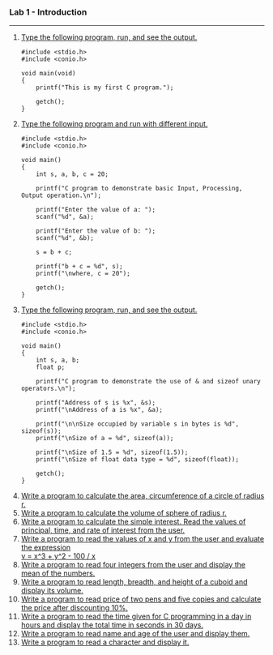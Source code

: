 ### Lab 1 - Introduction

---

<ol>
  <li>
    <a href="Lab-1-introduction/p01.c">Type the following program, run, and see the output.</a>
        
    #include <stdio.h> 
    #include <conio.h> 

    void main(void)
    {
        printf("This is my first C program.");

        getch();
    }
    
  </li>
    
  <li>
    <a href="Lab-1-introduction/p02.c">Type the following program and run with different input.</a>
        
    #include <stdio.h>
    #include <conio.h>

    void main()
    {
        int s, a, b, c = 20;

        printf("C program to demonstrate basic Input, Processing, Output operation.\n");

        printf("Enter the value of a: ");
        scanf("%d", &a);                 

        printf("Enter the value of b: ");
        scanf("%d", &b);

        s = b + c;

        printf("b + c = %d", s);
        printf("\nwhere, c = 20");

        getch();
    }
    
  </li>
     
  <li>
    <a href="Lab-1-introduction/p03.c">Type the following program, run, and see the output.</a>
        
    #include <stdio.h> 
    #include <conio.h> 

    void main()
    {
        int s, a, b; 
        float p;     

        printf("C program to demonstrate the use of & and sizeof unary operators.\n");

        printf("Address of s is %x", &s);
        printf("\nAddress of a is %x", &a);

        printf("\n\nSize occupied by variable s in bytes is %d", sizeof(s));
        printf("\nSize of a = %d", sizeof(a));

        printf("\nSize of 1.5 = %d", sizeof(1.5));
        printf("\nSize of float data type = %d", sizeof(float));

        getch();
    }
    
  </li>
    
  <li>
    <a href="Lab-1-introduction/p04.c">Write a program to calculate the area, circumference of a circle of radius r.</a>
  </li>
    
  <li>
    <a href="Lab-1-introduction/p05.c">Write a program to calculate the volume of sphere of radius r.</a>
  </li>
    
  <li>
    <a href="Lab-1-introduction/p06.c">Write a program to calculate the simple interest. Read the values of principal, time, and rate of interest from the user.</a>
  </li>
  
  <li>
    <a href="Lab-1-introduction/p07.c">
      Write a program to read the values of x and y from the user and evaluate the expression<br>
      v = x^3 + y^2 - 100 / x
    </a>
  </li>
    
  <li>
    <a href="Lab-1-introduction/p08.c">Write a program to read four integers from the user and display the mean of the numbers.</a>
  </li>
    
  <li>
    <a href="Lab-1-introduction/p09.c">Write a program to read length, breadth, and height of a cuboid and display its volume.</a>
  </li>
    
  <li>
    <a href="Lab-1-introduction/p10.c">Write a program to read price of two pens and five copies and calculate the price after discounting 10%.</a>
  </li>
    
  <li>
    <a href="Lab-1-introduction/p11.c">Write a program to read the time given for C programming in a day in hours and display the total time in seconds in 30 days.</a>
  </li>
    
  <li>
    <a href="Lab-1-introduction/p12.c">Write a program to read name and age of the user and display them.</a>
  </li>
    
  <li>
    <a href="Lab-1-introduction/p13.c">Write a program to read a character and display it.</a>
  </li>
    
</ol>
